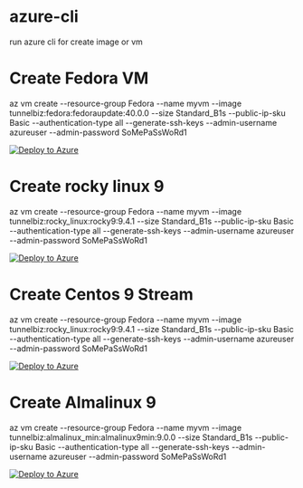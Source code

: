 # azure-cli
run azure cli for create image or vm

# Create Fedora VM

az vm create --resource-group Fedora --name myvm --image tunnelbiz:fedora:fedoraupdate:40.0.0 --size Standard_B1s --public-ip-sku Basic --authentication-type all --generate-ssh-keys --admin-username azureuser --admin-password SoMePaSsWoRd1 

[![Deploy to Azure](https://aka.ms/deploytoazurebutton)](https://portal.azure.com/#create/tunnelbiz.fedora)

# Create rocky linux 9

az vm create --resource-group Fedora --name myvm --image tunnelbiz:rocky_linux:rocky9:9.4.1 --size Standard_B1s --public-ip-sku Basic --authentication-type all --generate-ssh-keys --admin-username azureuser --admin-password SoMePaSsWoRd1 

[![Deploy to Azure](https://aka.ms/deploytoazurebutton)](https://portal.azure.com/#create/tunnelbiz.rocky_linuxrocky9)

# Create Centos 9 Stream 

az vm create --resource-group Fedora --name myvm --image tunnelbiz:rocky_linux:rocky9:9.4.1 --size Standard_B1s --public-ip-sku Basic --authentication-type all --generate-ssh-keys --admin-username azureuser --admin-password SoMePaSsWoRd1 

[![Deploy to Azure](https://aka.ms/deploytoazurebutton)](https://portal.azure.com/#create/tunnelbiz.centos9)

# Create Almalinux 9  

az vm create --resource-group Fedora --name myvm --image tunnelbiz:almalinux_min:almalinux9min:9.0.0 --size Standard_B1s --public-ip-sku Basic --authentication-type all --generate-ssh-keys --admin-username azureuser --admin-password SoMePaSsWoRd1 

[![Deploy to Azure](https://aka.ms/deploytoazurebutton)](https://portal.azure.com/#create/tunnelbiz.almalinux_min)
